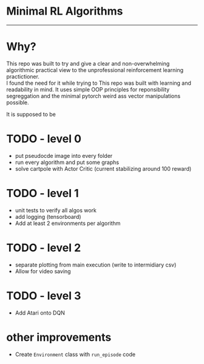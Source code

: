 # Minimal RL Algorithms

----
# Why?

This repo was built to try and give a clear and non-overwhelming algorithmic practical view
to the unprofessional reinforcement learning practictioner.  
I found the need for it while trying to 
This repo was built with learning and readability in mind. It uses simple OOP principles for 
reponsibility segreggation and the minimal pytorch weird ass vector manipulations possible.

It is supposed to be

# TODO - level 0

- put pseudocde image into every folder
- run every algorithm and put some graphs
- solve cartpole with Actor Critic (current stabilizing around 100 reward)

# TODO - level 1
- unit tests to verify all algos work
- add logging (tensorboard)
- Add at least 2 environments per algorithm

# TODO - level 2
- separate plotting from main execution (write to intermidiary csv)
- Allow for video saving

# TODO - level 3
- Add Atari onto DQN



# other improvements
- Create `Environment` class with `run_episode` code
